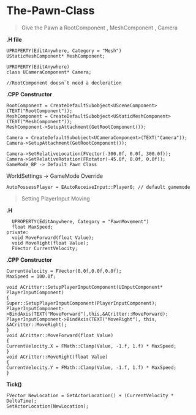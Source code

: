 # The-Pawn-Class

> Give the Pawn a RootComponent , MeshComponent , Camera
> 
**.H file**
```
UPROPERTY(EditAnywhere, Category = "Mesh")
UStaticMeshComponent* MeshComponent;

UPROPERTY(EditAnywhere)
class UCameraComponent* Camera;

//RootComponent doesn`t need a decleration
```
**.CPP**
**Constructor**
```
RootComponent = CreateDefaultSubobject<USceneComponent>(TEXT("RootComponent"));
MeshComponent = CreateDefaultSubobject<UStaticMeshComponent>(TEXT("MeshComponent"));
MeshComponent->SetupAttachment(GetRootComponent());
 
Camera = CreateDefaultSubobject<UCameraComponent>(TEXT("Camera"));
Camera->SetupAttachment(GetRootComponent());
 
Camera->SetRelativeLocation(FVector(-300.0f, 0.0f, 300.0f));
Camera->SetRelativeRotation(FRotator(-45.0f, 0.0f, 0.0f));
GameMode_BP -> Default Pawn Class
```

WorldSettings -> GameMode Override
```
AutoPossessPlayer = EAutoReceiveInput::Player0; // default gamemode 
```


> Setting PlayerInput Moving
> 
**.H**
```
  UPROPERTY(EditAnywhere, Category = "PawnMovement")
  float MaxSpeed;
private:
  void MoveForward(float Value);
  void MoveRight(float Value);
  FVector CurrentVelocity;
```
**.CPP**
**Constructor**
```
CurrentVelocity = FVector(0.0f,0.0f,0.0f);
MaxSpeed = 100.0f;
```
```
void ACritter::SetupPlayerInputComponent(UInputComponent* PlayerInputComponent)
{
Super::SetupPlayerInputComponent(PlayerInputComponent);	
PlayerInputComponent->BindAxis(TEXT("MoveForward"),this,&ACritter::MoveForward);
PlayerInputComponent->BindAxis(TEXT("MoveRight"), this, &ACritter::MoveRight);
}
void ACritter::MoveForward(float Value) 
{
CurrentVelocity.X = FMath::Clamp(Value, -1.f, 1.f) * MaxSpeed;
}
void ACritter::MoveRight(float Value)
{
CurrentVelocity.Y = FMath::Clamp(Value, -1.f, 1.f) * MaxSpeed;
}
```
**Tick()**
```
FVector NewLocation = GetActorLocation() + (CurrentVelocity * DeltaTime);
SetActorLocation(NewLocation);
```
